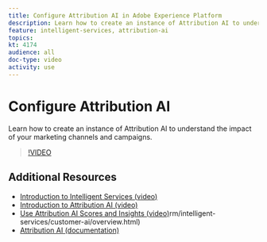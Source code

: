 ```yaml
---
title: Configure Attribution AI in Adobe Experience Platform
description: Learn how to create an instance of Attribution AI to understand the impact of your marketing channels and campaigns.
feature: intelligent-services, attribution-ai
topics:
kt: 4174
audience: all
doc-type: video
activity: use
---
```


# Configure Attribution AI

Learn how to create an instance of Attribution AI to understand the impact of your marketing channels and campaigns.

>[!VIDEO](https://video.tv.adobe.com/v/32668?learn=on)

## Additional Resources

* [Introduction to Intelligent Services (video)](introduction-to-intelligent-services.md)
* [Introduction to Attribution AI (video)](introduction-to-attribution-ai.md)
* [Use Attribution AI Scores and Insights (video)](use-attribution-ai-scores-and-insights.md)rm/intelligent-services/customer-ai/overview.html)
* [Attribution AI (documentation)](https://docs.adobe.com/content/help/en/experience-platform/intelligent-services/attribution-ai/overview.html)